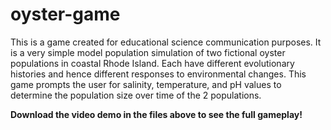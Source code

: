 # oyster-game
This is a game created for educational science communication purposes. It is a very simple model population simulation of two fictional oyster populations in coastal Rhode Island. Each have different evolutionary histories and hence different responses to environmental changes. This game prompts the user for salinity, temperature, and pH values to determine the population size over time of the 2 populations.

**Download the video demo in the files above to see the full gameplay!**
